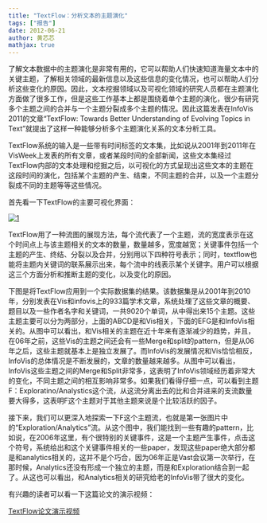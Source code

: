 ```yaml
---
title: "TextFlow：分析文本的主题演化"
tags: ["报告"]
date: 2012-06-21
author: 黄芯芯
mathjax: true
---
```


​了解文本数据中的主题演化是非常有用的，它可以帮助人们快速知道海量文本中的关键主题，了解相关领域的最新信息以及这些信息的变化情况，也可以帮助人们分析这些变化的原因。因此，文本挖掘领域以及可视化领域的研究人员都在主题演化方面做了很多工作，但是这些工作基本上都是围绕着单个主题的演化，很少有研究多个主题之间的合并与一个主题分裂成多个主题的情况。因此这篇发表在InfoVis 2011的文章“TextFlow: Towards Better Understanding of Evolving Topics in Text”就提出了这样一种能够分析多个主题演化关系的文本分析工具。

​TextFlow系统的输入是一些带有时间标签的文本集，比如说从2001年到2011年在VisWeek上发表的所有文章，或者某段时间的全部新闻，这些文本集经过TextFlow内部的文本处理和挖掘之后，以可视化的方式呈现出这些文本的主题在这段时间的演化，包括某个主题的产生、结束，不同主题的合并，以及一个主题分裂成不同的主题等等这些情况。

​首先看一下TextFlow的主要可视化界面：

[![1](http://www.cad.zju.edu.cn/home/vagblog/wp-content/uploads/2012/06/1.bmp)](http://www.cad.zju.edu.cn/home/vagblog/wp-content/uploads/2012/06/1.bmp)

​TextFlow用了一种流图的展现方法，每个流代表了一个主题，流的宽度表示在这个时间点上与该主题相关的文本的数量，数量越多，宽度越宽；关键事件包括一个主题的产生、终结、分裂以及合并，分别用以下四种符号表示；同时，textflow也能将主题内关键词的联系展示出来，每个流中的线表示某个关键字。用户可以根据这三个方面分析和推断主题的变化，以及变化的原因。

​下图是将TextFlow应用到一个实际数据集的结果。该数据集是从2001年到2010年，分别发表在Vis和infovis上的933篇学术文章，系统处理了这些文章的概要、题目以及一些作者名字和关键词，一共9020个单词，从中得出来15个主题。这些主题主要可以分为两部分，上面的ABCD是和Vis相关，下面的EFG是和InfoVis相关的。从图中可以看出，和Vis相关的主题在近十年来有逐渐减少的趋势，并且，在06年之前，这些Vis的主题之间还会有一些Merge和split的pattern，但是从06年之后，这些主题就基本上是独立发展了。而InfoVis的发展情况和Vis恰恰相反，InfoVis的总体情况是不断发展的，文章的数量越来越多。从图中可以看出，InfoVis这些主题之间的Merge和Split非常多，这表明了InfoVis领域经历着非常大的变化，不同主题之间的相互影响非常多。如果我们看得仔细一点，可以看到主题F：Exploratino/Analystics这个流，从这流分离出去的比和合并进来的支流数量要大得多，这表明F这个主题对于其他主题来说是个比较活跃的因子。

​接下来，我们可以更深入地探索一下F这个主题流，也就是第一张图片中的“Exploration/Analytics”流。从这个图中，我们能找到一些有趣的pattern，比如说，在2006年这里，有个很特别的关键事件，这是一个主题产生事件，点击这个符号，系统给出和这个关键事件相关的一些paper，发现这些paper绝大部分都是和analytics相关的，这并不是个巧合，因为06年正是Vast会议第一次举行，在那时候，Analytics还没有形成一个独立的主题，而是和Exploration结合到一起了。从这也可以看出，和Analytics相关的研究给老的InfoVis带了很大的变化。

有兴趣的读者可以看一下这篇论文的演示视频：

[TextFlow论文演示视频](http://research.microsoft.com/en-us/um/people/shliu/TextFlowVideo.avi)